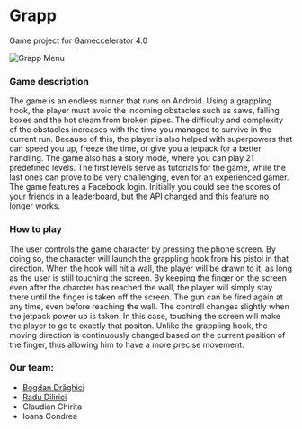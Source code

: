 # Grapp
Game project for Gameccelerator 4.0

![Grapp Menu](https://user-images.githubusercontent.com/27884873/71326941-66a1c580-250a-11ea-8e00-0d3e0726edaf.jpg)


### Game description
The game is an endless runner that runs on Android. Using a grappling hook, the player must avoid the incoming obstacles such as saws, falling boxes and the hot steam from broken pipes. The difficulty and complexity of the obstacles increases with the time you managed to survive in the current run. Because of this, the player is also helped with superpowers that can speed you up, freeze the time, or give you a jetpack for a better handling.
The game also has a story mode, where you can play 21 predefined levels. The first levels serve as tutorials for the game, while the last ones can prove to be very challenging, even for an experienced gamer.
The game features a Facebook login. Initially you could see the scores of your friends in a leaderboard, but the API changed and this feature no longer works. 

### How to play
The user controls the game character by pressing the phone screen. By doing so, the character will launch the grappling hook from his pistol in that direction. When the hook will hit a wall, the player will be drawn to it, as long as the user is still touching the screen. By keeping the finger on the screen even after the charcter has reached the wall, the player will simply stay there until the finger is taken off the screen. The gun can be fired again at any time, even before reaching the wall.
The controll changes slightly when the jetpack power up is taken. In this case, touching the screen will make the player to go to exactly that positon. Unlike the grappling hook, the moving direction is continuously changed based on the current position of the finger, thus allowing him to have a more precise movement.

### Our team:
- [Bogdan Drăghici](https://github.com/Bogdanull)
- [Radu Dilirici](https://github.com/radudilirici)
- Claudian Chirita
- Ioana Condrea
